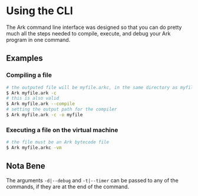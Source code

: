 # Using the CLI

The Ark command line interface was designed so that you can do pretty much all the steps needed to compile, execute, and debug your Ark program in one command.

## Examples

### Compiling a file

```bash
# the outputed file will be myfile.arkc, in the same directory as myfile.ark
$ Ark myfile.ark -c
# this is also valid
$ Ark myfile.ark --compile
# setting the output path for the compiler
$ Ark myfile.ark -c -o myfile
```

### Executing a file on the virtual machine

```bash
# the file must be an Ark bytecode file
$ Ark myfile.arkc -vm
```

## Nota Bene

The arguments `-d|--debug` and `-t|--timer` can be passed to any of the commands, if they are at the end of the command.
